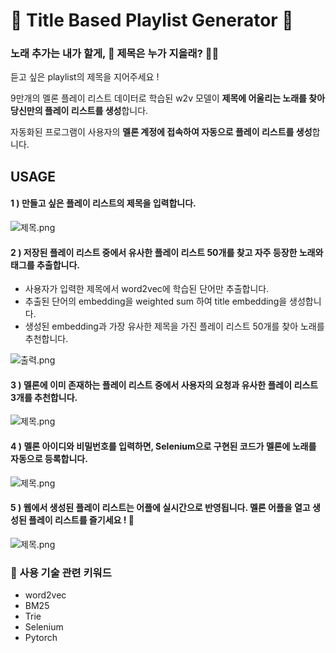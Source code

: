 # 🎵 Title Based Playlist Generator 🎵

### 노래 추가는 내가 할게, 🙋 제목은 누가 지을래?  🤷‍♂

듣고 싶은 playlist의 제목을 지어주세요 !  

9만개의 멜론 플레이 리스트 데이터로 학습된 w2v 모델이 **제목에 어울리는 노래를 찾아 당신만의 플레이 리스트를 생성**합니다.  

자동화된 프로그램이 사용자의 **멜론 계정에 접속하여 자동으로 플레이 리스트를 생성**합니다.

  

##  USAGE

#### **1 ) 만들고 싶은 플레이 리스트의 제목을 입력합니다.**

![제목.png](../../../Documents/Typora%20%EB%AC%B8%EC%84%9C/fig/%EC%A0%9C%EB%AA%A9%EC%9E%85%EB%A0%A5-1612770507457.png)

  

  

#### **2 ) 저장된 플레이 리스트 중에서 유사한 플레이 리스트 50개를 찾고 자주 등장한 노래와 태그를 추출합니다.**

- 사용자가 입력한 제목에서 word2vec에 학습된 단어만 추출합니다.
- 추출된 단어의 embedding을 weighted sum 하여 title embedding을 생성합니다.
- 생성된 embedding과 가장 유사한 제목을 가진 플레이 리스트 50개를 찾아 노래를 추천합니다.

![출력.png](../../../Documents/Typora%20%EB%AC%B8%EC%84%9C/fig/ply%EC%B6%9C%EB%A0%A5.png)

  

  

#### **3 ) 멜론에 이미 존재하는 플레이 리스트 중에서 사용자의 요청과 유사한 플레이 리스트 3개를 추천합니다.**

![제목.png](../../../Documents/Typora%20%EB%AC%B8%EC%84%9C/fig/%EC%9C%A0%EC%82%ACply%EC%B6%94%EC%B2%9C.png)

  

  

#### 4 **) 멜론 아이디와 비밀번호를 입력하면, Selenium으로 구현된 코드가 멜론에 노래를 자동으로 등록합니다.**

![제목.png](../../../Documents/Typora%20%EB%AC%B8%EC%84%9C/fig/melon_login.png)

  

  

#### **5 ) 웹에서 생성된 플레이 리스트는 어플에 실시간으로 반영됩니다. 멜론 어플을 열고 생성된 플레이 리스트를 즐기세요 !** 🥰

![제목.png](../../../Documents/Typora%20%EB%AC%B8%EC%84%9C/fig/%EC%96%B4%ED%94%8C%ED%99%94%EB%A9%B4.png)

  

  

### 🔑 사용 기술 관련 키워드

- word2vec
- BM25
- Trie
- Selenium
- Pytorch

 